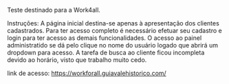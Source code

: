 Teste destinado para a Work4all.

Instruções: A página inicial destina-se apenas à apresentação dos clientes cadastrados.
            Para ter acesso completo é necessário efetuar seu cadastro e login para ter acesso as demais funcionalidades.
            O acesso ao painel administratido se dá pelo clique no nome do usuário logado que abrirá um dropdown para acesso.
            A tarefa de busca ao cliente ficou incompleta devido ao horário, visto que trabalho muito cedo.

link de acesso: https://workforall.guiavalehistorico.com/
